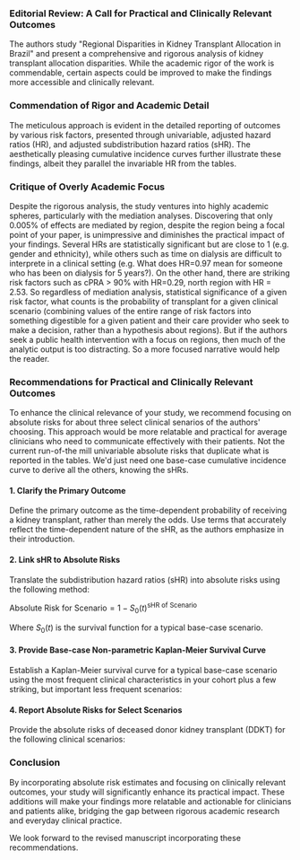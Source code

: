 ### Editorial Review: A Call for Practical and Clinically Relevant Outcomes

The authors study "Regional Disparities in Kidney Transplant Allocation in Brazil" and present a comprehensive and rigorous analysis of kidney transplant allocation disparities. While the academic rigor of the work is commendable, certain aspects could be improved to make the findings more accessible and clinically relevant.

### Commendation of Rigor and Academic Detail

The meticulous approach is evident in the detailed reporting of outcomes by various risk factors, presented through univariable, adjusted hazard ratios (HR), and adjusted subdistribution hazard ratios (sHR). The aesthetically pleasing cumulative incidence curves further illustrate these findings, albeit they parallel the invariable HR from the tables.

### Critique of Overly Academic Focus

Despite the rigorous analysis, the study ventures into highly academic spheres, particularly with the mediation analyses. Discovering that only 0.005% of effects are mediated by region, despite the region being a focal point of your paper, is unimpressive and diminishes the practical impact of your findings. Several HRs are statistically significant but are close to 1 (e.g. gender and ethnicity), while others such as time on dialysis are difficult to interprete in a clinical setting (e.g. What does HR=0.97 mean for someone who has been on dialysis for 5 years?). On the other hand, there are striking risk factors such as cPRA > 90% with HR=0.29, north region with HR = 2.53. So regardless of mediation analysis, statistical significance of a given risk factor, what counts is the probability of transplant for a given clinical scenario (combining values of the entire range of risk factors into something digestible for a given patient and their care provider who seek to make a decision, rather than a hypothesis about regions). But if the authors seek a public health intervention with a focus on regions, then much of the analytic output is too distracting. So a more focused narrative would help the reader.

### Recommendations for Practical and Clinically Relevant Outcomes

To enhance the clinical relevance of your study, we recommend focusing on absolute risks for about three select clinical senarios of the authors' choosing. This approach would be more relatable and practical for average clinicians who need to communicate effectively with their patients. Not the current run-of-the mill univariable absolute risks that duplicate what is reported in the tables. We'd just need one base-case cumulative incidence curve to derive all the others, knowing the sHRs.

#### 1. **Clarify the Primary Outcome**
Define the primary outcome as the time-dependent probability of receiving a kidney transplant, rather than merely the odds. Use terms that accurately reflect the time-dependent nature of the sHR, as the authors emphasize in their introduction.

#### 2. **Link sHR to Absolute Risks**
Translate the subdistribution hazard ratios (sHR) into absolute risks using the following method:

$\text{Absolute Risk for Scenario} = 1 - S_0(t)^{\text{sHR of Scenario}}$

Where $S_0(t)$ is the survival function for a typical base-case scenario.

#### 3. **Provide Base-case Non-parametric Kaplan-Meier Survival Curve**

Establish a Kaplan-Meier survival curve for a typical base-case scenario using the most frequent clinical characteristics in your cohort plus a few striking, but important less frequent scenarios:

#### 4. **Report Absolute Risks for Select Scenarios**

Provide the absolute risks of deceased donor kidney transplant (DDKT) for the following clinical scenarios:


### Conclusion

By incorporating absolute risk estimates and focusing on clinically relevant outcomes, your study will significantly enhance its practical impact. These additions will make your findings more relatable and actionable for clinicians and patients alike, bridging the gap between rigorous academic research and everyday clinical practice.

We look forward to the revised manuscript incorporating these recommendations.

